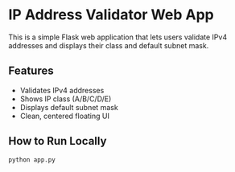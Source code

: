 # IP Address Validator Web App 

This is a simple Flask web application that lets users validate IPv4 addresses and displays their class and default subnet mask.

## Features
- Validates IPv4 addresses
- Shows IP class (A/B/C/D/E)
- Displays default subnet mask
- Clean, centered floating UI

## How to Run Locally

```bash
python app.py
